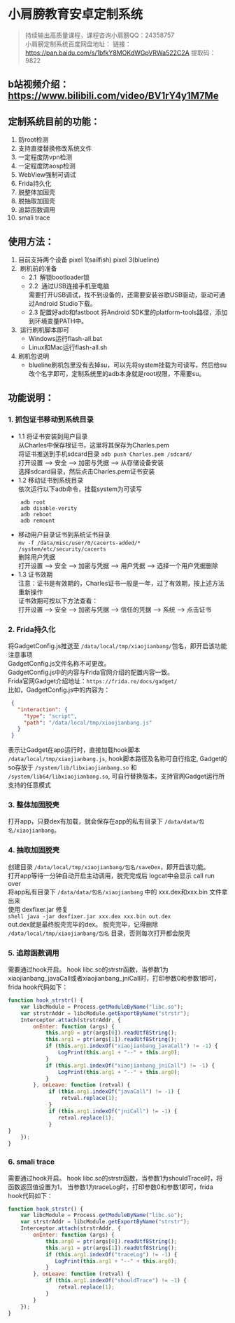 # 小肩膀教育安卓定制系统
> 持续输出高质量课程，课程咨询小肩膀QQ：24358757  
> 小肩膀定制系统百度网盘地址：
> 链接：https://pan.baidu.com/s/1bfkY8MOKdWGpVRWa522C2A 提取码：9822  
## b站视频介绍：https://www.bilibili.com/video/BV1rY4y1M7Me

## 定制系统目前的功能：
1. 防root检测
2. 支持直接替换修改系统文件
3. 一定程度防vpn检测
4. 一定程度防aosp检测
5. WebView强制可调试
6. Frida持久化
7. 脱整体加固壳
8. 脱抽取加固壳
9. 追踪函数调用
10. smali trace

## 使用方法：
1. 目前支持两个设备
    pixel 1(sailfish)
    pixel 3(blueline)
2.  刷机前的准备
    - 2.1  解锁bootloader锁
    - 2.2  通过USB连接手机至电脑  
        需要打开USB调试，找不到设备的，还需要安装谷歌USB驱动，驱动可通过Android Studio下载。
    - 2.3 配置好adb和fastboot
        将Android SDK里的platform-tools路径，添加到环境变量PATH中。
3.  运行刷机脚本即可
    - Windows运行flash-all.bat
    - Linux和Mac运行flash-all.sh
4. 刷机包说明  
   - blueline刷机包里没有去掉su，可以先将system挂载为可读写，然后给su改个名字即可，定制系统里的adb本身就是root权限，不需要su。

## 功能说明：
### 1. 抓包证书移动到系统目录
   - 1.1 将证书安装到用户目录    
从Charles中保存根证书，这里将其保存为Charles.pem  
将证书推送到手机sdcard目录
`adb push Charles.pem /sdcard/`  
打开设置 --> 安全 --> 加密与凭据 --> 从存储设备安装  
选择sdcard目录，然后点击Charles.pem证书安装
   - 1.2 移动证书到系统目录  
     依次运行以下adb命令，挂载system为可读写
```shell
    adb root
    adb disable-verity
    adb reboot
    adb remount
```  

   - 移动用户目录证书到系统证书目录  
   `mv -f /data/misc/user/0/cacerts-added/* /system/etc/security/cacerts`  
   删除用户凭据  
   打开设置 --> 安全 --> 加密与凭据 --> 用户凭据 --> 选择一个用户凭据删除
   - 1.3 证书效期  
   注意：证书是有效期的，Charles证书一般是一年，过了有效期，按上述方法重新操作  
   证书效期可按以下方法查看：  
   打开设置 --> 安全 --> 加密与凭据 --> 信任的凭据 --> 系统 --> 点击证书

### 2. Frida持久化
   将GadgetConfig.js推送至 `/data/local/tmp/xiaojianbang/`包名，即开启该功能  
   注意事项  
   GadgetConfig.js文件名称不可更改。  
   GadgetConfig.js中的内容与Frida官网介绍的配置内容一致。  
   Frida官网Gadget介绍地址：`https://frida.re/docs/gadget/`  
比如，GadgetConfig.js中的内容为：
   ```json
    {
      "interaction": {
        "type": "script",
        "path": "/data/local/tmp/xiaojianbang.js"
      }
    }
   ```
   表示让Gadget在app运行时，直接加载hook脚本 `/data/local/tmp/xiaojianbang.js`,
hook脚本路径及名称可自行指定,
Gadget的so存放于 `/system/lib/libxiaojianbang.so` 和 `/system/lib64/libxiaojianbang.so`,
可自行替换版本，支持官网Gadget运行所支持的任意模式

### 3. 整体加固脱壳
打开app，只要dex有加载，就会保存在app的私有目录下
`/data/data/包名/xiaojianbang`。

### 4. 抽取加固脱壳
创建目录 `/data/local/tmp/xiaojianbang/包名/saveDex`，即开启该功能。  
打开app等待一分钟自动开启主动调用，脱壳完成后 logcat中会显示 call run over  
将app私有目录下 `/data/data/包名/xiaojianbang` 中的 xxx.dex和xxx.bin 文件拿出来  
使用 dexfixer.jar 修复  
    ```shell
    java -jar dexfixer.jar xxx.dex xxx.bin out.dex
    ```  
    out.dex就是最终脱壳完毕的dex。
脱壳完毕，记得删除 `/data/local/tmp/xiaojianbang/包名` 目录，否则每次打开都会脱壳

### 5. 追踪函数调用
需要通过hook开启。
hook libc.so的strstr函数，当参数1为xiaojianbang_javaCall或者xiaojianbang_jniCall时，打印参数0和参数1即可，frida hook代码如下：
```js
function hook_strstr() {
    var libcModule = Process.getModuleByName("libc.so");
    var strstrAddr = libcModule.getExportByName("strstr");
    Interceptor.attach(strstrAddr, {
        onEnter: function (args) {
            this.arg0 = ptr(args[0]).readUtf8String();
            this.arg1 = ptr(args[1]).readUtf8String();
            if (this.arg1.indexOf("xiaojianbang_javaCall") != -1) {
                LogPrint(this.arg1 + "--" + this.arg0);
            }
            if (this.arg1.indexOf("xiaojianbang_jniCall") != -1) {
                LogPrint(this.arg1 + "--" + this.arg0);
            }
        }, onLeave: function (retval) {
             if (this.arg1.indexOf("javaCall") != -1) {
                 retval.replace(1);
             }
             if (this.arg1.indexOf("jniCall") != -1) {
                retval.replace(1);
             }
}
    });
}
```


### 6. smali trace
需要通过hook开启。
hook libc.so的strstr函数，当参数1为shouldTrace时，将函数返回值设置为1，
当参数1为traceLog时，打印参数0和参数1即可，frida hook代码如下：
```javascript
function hook_strstr() {
    var libcModule = Process.getModuleByName("libc.so");
    var strstrAddr = libcModule.getExportByName("strstr");
    Interceptor.attach(strstrAddr, {
        onEnter: function (args) {
            this.arg0 = ptr(args[0]).readUtf8String();
            this.arg1 = ptr(args[1]).readUtf8String();
            if (this.arg1.indexOf("traceLog") != -1) {
               LogPrint(this.arg1 + "--" + this.arg0);
            }
        }, onLeave: function (retval) {
            if (this.arg1.indexOf("shouldTrace") != -1) {
                retval.replace(1);
            }
        }
    });
}
```




